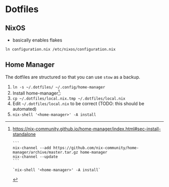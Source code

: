 # Dotfiles

## NixOS

- basically enables flakes

`ln configuration.nix /etc/nixos/configuration.nix`

## Home Manager

The dotfiles are structured so that you can use `stow` as a backup.

1. `ln -s ~/.dotfiles/ ~/.config/home-manager`
2. Install home-manager[^home]:
3. `cp ~/.dotfiles/local.nix.tmp ~/.dotfiles/local.nix`
4. Edit `~/.dotfiles/local.nix` to be correct (TODO: this should be automated)
5. `nix-shell '<home-manager>' -A install`

[^home]: https://nix-community.github.io/home-manager/index.html#sec-install-standalone

        ```
        nix-channel --add https://github.com/nix-community/home-manager/archive/master.tar.gz home-manager
        nix-channel --update
        ```

        `nix-shell '<home-manager>' -A install`
